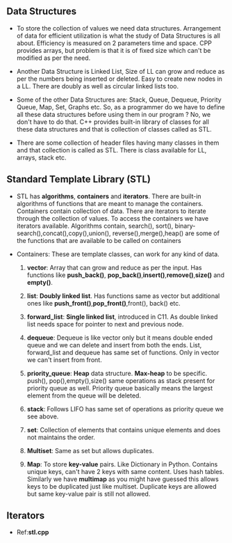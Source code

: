 ## Data Structures

- To store the collection of values we need data structures. Arrangement of data for efficient utilization is what the study of Data Structures is all about. Efficiency is measured on 2 parameters time and space. CPP provides arrays, but problem is that it is of fixed size which can't be modified as per the need.

- Another Data Structure is Linked List, Size of LL can grow and reduce as per the numbers being inserted or deleted. Easy to create new nodes in a LL. There are doubly as well as circular linked lists too.

- Some of the other Data Structures are: Stack, Queue, Dequeue, Priority Queue, Map, Set, Graphs etc. So, as a programmer do we have to define all these data structures before using them in our program ? No, we don't have to do that. C++ provides built-in library of classes for all these data structures and that is collection of classes called as STL.

- There are some collection of header files having many classes in them and that collection is called as STL. There is class available for LL, arrays, stack etc.

##  Standard Template Library (STL)

- STL has **algorithms**, **containers** and **iterators**. There are built-in algorithms of functions that are meant to manage the containers. Containers contain collection of data. There are iterators to iterate through the collection of values. To access the containers we have iterators available. Algorithms contain, search(), sort(), binary-search(),concat(),copy(),union(), reverse(),merge(),heap() are some of the functions that are available to be called on containers

- Containers: These are template classes, can work for any kind of data.
    1. **vector**: Array that can grow and reduce as per the input. Has functions like **push_back()**, **pop_back()**,**insert()**,**remove()**,**size()** and **empty()**.

    2. **list**: **Doubly linked list**. Has functions same as vector but additional ones like **push_front()**,**pop_front()**,front(), back() etc.

    3. **forward_list**: **Single linked list**, introduced in C11. As double linked list needs space for pointer to next and previous node.

    4. **dequeue**: Dequeue is like vector only but it means double ended queue and we can delete and insert from both the ends. List, forward_list and dequeue has same set of functions. Only in vector we can't insert from front.

    5. **priority_queue**: **Heap** data structure. **Max-heap** to be specific. push(), pop(),empty(),size() same operations as stack present for priority queue as well. Priority queue basically means the largest element from the queue will be deleted.

    6. **stack**: Follows LIFO has same set of operations as priority queue we see above.

    7. **set**: Collection of elements that contains unique elements and does not maintains the order.

    8. **Multiset**: Same as set but allows duplicates.
    
    9. **Map**: To store **key-value** pairs. Like Dictionary in Python. Contains unique keys, can't have 2 keys with same content. Uses hash tables. Similarly we have **multimap** as you might have guessed this allows keys to be duplicated just like multiset. Duplicate keys are allowed but same key-value pair is still not allowed.

## Iterators

- Ref:**stl.cpp**